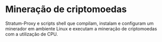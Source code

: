 # Mineração de criptomoedas
Stratum-Proxy e scripts shell que compilam, instalam e configuram um minerador em ambiente Linux e executam a mineração de criptomoedas com a utilização de CPU.
